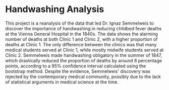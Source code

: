 # Handwashing Analysis

This project is a reanalysis of the data that led Dr. Ignaz Semmelweis to discover the importance of handwashing in reducing childbed fever deaths at the Vienna General Hospital in the 1840s. The data shows the alarming number of deaths at both Clinic 1 and Clinic 2, with a higher proportion of deaths at Clinic 1. The only difference between the clinics was that many medical students served at Clinic 1, while mostly midwife students served at Clinic 2. Semmelweis made handwashing obligatory in the summer of 1847, which drastically reduced the proportion of deaths by around 8 percentage points, according to a 95% confidence interval calculated using the bootstrap method. Despite the evidence, Semmelweis' discovery was rejected by the contemporary medical community, possibly due to the lack of statistical arguments in medical science at the time.
